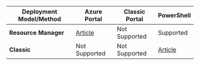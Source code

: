| **Deployment Model/Method** | **Azure Portal** | **Classic Portal** | **PowerShell** |
| --- | --- | --- | --- |
| **Resource Manager** |[Article](../articles/vpn-gateway/vpn-gateway-howto-multi-site-to-site-resource-manager-portal.md) |Not Supported |Supported |
| **Classic** |Not Supported |Not Supported |[Article](../articles/vpn-gateway/vpn-gateway-multi-site.md) |

